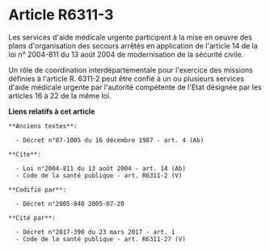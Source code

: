 # Article R6311-3

Les services d'aide médicale urgente participent à la mise en oeuvre des plans d'organisation des secours arrêtés en
application de l'article 14 de la loi n° 2004-811 du 13 août 2004 de modernisation de la sécurité civile. 

Un rôle de coordination interdépartementale pour l'exercice des missions définies à l'article R. 6311-2 peut être confié à un
ou plusieurs services d'aide médicale urgente par l'autorité compétente de l'Etat désignée par les articles 16 à 22 de la
même loi.

**Liens relatifs à cet article**

	**Anciens textes**:

	  - Décret n°87-1005 du 16 décembre 1987 - art. 4 (Ab)

	**Cite**:

	  - Loi n°2004-811 du 13 août 2004 - art. 14 (Ab)
	  - Code de la santé publique - art. R6311-2 (V)

	**Codifié par**:

	  - Décret n°2005-840 2005-07-20

	**Cité par**:

	  - Décret n°2017-390 du 23 mars 2017 - art. 1
	  - Code de la santé publique - art. R6311-27 (V)
